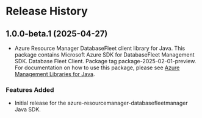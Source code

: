 # Release History

## 1.0.0-beta.1 (2025-04-27)

- Azure Resource Manager DatabaseFleet client library for Java. This package contains Microsoft Azure SDK for DatabaseFleet Management SDK. Database Fleet Client. Package tag package-2025-02-01-preview. For documentation on how to use this package, please see [Azure Management Libraries for Java](https://aka.ms/azsdk/java/mgmt).
### Features Added

- Initial release for the azure-resourcemanager-databasefleetmanager Java SDK.
